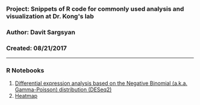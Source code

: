 ### Project: Snippets of R code for commonly used analysis and visualization at Dr. Kong's lab 
### Author: Davit Sargsyan  
### Created: 08/21/2017

---

### R Notebooks
1. [Differential expression analysis based on the Negative Binomial (a.k.a. Gamma-Poisson) distribution (DESeq2)](http://htmlpreview.github.com/)   
2. [Heatmap](http://htmlpreview.github.com/?https://github.com/sargdavid/snippets.cvi/blob/master/rnotebook/ggplot_heatmap.nb.html)    

